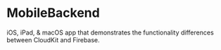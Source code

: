 # MobileBackend
iOS, iPad, &amp; macOS app that demonstrates the functionality differences between CloudKit and Firebase.
